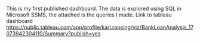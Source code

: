 This is my first published dashboard. The data is explored using SQL in Microsoft SSMS, the attached is the queries I made.
Link to tableau dashboard
https://public.tableau.com/app/profile/karl.rapsing/viz/BankLoanAnalysis_17073942304110/Summary?publish=yes

